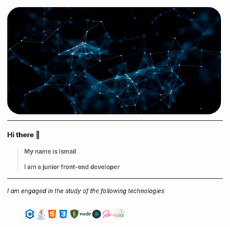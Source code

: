 
<img style="border-radius:30px" align="center" alt="VS Code" width="500px" height="250px" src="./src/icon/main.jpg">

---
### Hi there 👋 
> #### My name is Ismail
>#### I am a junior front-end developer
---
###### I am engaged in the study of the following technologies

> <img align="left" alt="VS Code" width="26px" src="./src/icon/icons8-c++-48.png">
<img align="left" alt="VS Code" width="26px" src="./src/icon/java.png">
<img align="left" alt="VS Code" width="26px" src="./src/icon/html.svg">
<img align="left" alt="VS Code" width="26px" src="./src/icon/css.svg">
<img align="left" alt="VS Code" width="26px" src="./src/icon/mongo.svg">
<img align="left" alt="VS Code" width="26px" src="./src/icon/nodejs.svg">
<img align="left" alt="VS Code" width="26px" src="./src/icon/react.svg">
<img align="left" alt="VS Code" width="26px" src="./src/icon/sass.svg">
<img align="left" alt="VS Code" width="26px" src="./src/icon/mysql.png">

<!--
**IsmailAtaev/IsmailAtaev** is a ✨ _special_ ✨ repository because its `README.md` (this file) appears on your GitHub profile.

Here are some ideas to get you started:

- 🔭 I’m currently working on ...
- 🌱 I’m currently learning ...
- 👯 I’m looking to collaborate on ...
- 🤔 I’m looking for help with ...
- 💬 Ask me about ...
- 📫 How to reach me: ...
- 😄 Pronouns: ...
- ⚡ Fun fact: ...
-->

